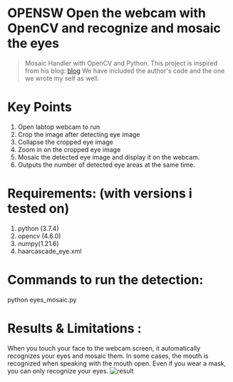 # OPENSW Open the webcam with OpenCV and recognize and mosaic the eyes
> Mosaic Handler with OpenCV and Python. This project is inspired from his blog: [blog](https://jinho-study.tistory.com/231)
We have included the author's code and the one we wrote my self as well.

# Key Points 
<step>
  
1. Open labtop webcam to run 
2. Crop the image after detecting eye image
3. Collapse the cropped eye image
4. Zoom in on the cropped eye image
5. Mosaic the detected eye image and display it on the webcam.
6. Outputs the number of detected eye areas at the same time.

# Requirements: (with versions i tested on)
1. python (3.7.4)
2. opencv (4.6.0)
3. numpy(1.21.6)
4. haarcascade_eye.xml

# Commands to run the detection:
python eyes_mosaic.py

# Results & Limitations :
When you touch your face to the webcam screen, 
it automatically recognizes your eyes and mosaic them.
In some cases, the mouth is recognized when speaking 
with the mouth open. Even if you wear a mask, 
you can only recognize your eyes.
![result](https://user-images.githubusercontent.com/113023190/206858506-8933faf7-13eb-4530-b0b5-1dbcdf52d987.png)



